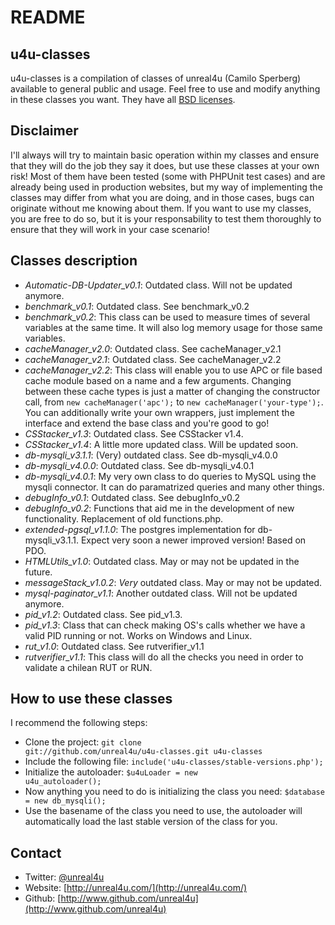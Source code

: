 README
==============

u4u-classes
--------------

u4u-classes is a compilation of classes of unreal4u (Camilo Sperberg) available to general public and usage. Feel free
to use and modify anything in these classes you want. They have all [BSD licenses](http://en.wikipedia.org/wiki/BSD_licenses).

Disclaimer
--------------

I'll always will try to maintain basic operation within my classes and ensure that they will do the job they say it does,
but use these classes at your own risk! Most of them have been tested (some with PHPUnit test cases) and are already
being used in production websites, but my way of implementing the classes may differ from what you are doing, and in
those cases, bugs can originate without me knowing about them. If you want to use my classes, you are free to do so, but
it is your responsability to test them thoroughly to ensure that they will work in your case scenario!

Classes description
--------------

* *Automatic-DB-Updater_v0.1*: Outdated class. Will not be updated anymore.
* *benchmark_v0.1*: Outdated class. See benchmark_v0.2
* *benchmark_v0.2*: This class can be used to measure times of several variables at the same time. It will also log
  memory usage for those same variables.
* *cacheManager_v2.0*: Outdated class. See cacheManager_v2.1
* *cacheManager_v2.1*: Outdated class. See cacheManager_v2.2
* *cacheManager_v2.2*: This class will enable you to use APC or file based cache module based on a name and a few
  arguments. Changing between these cache types is just a matter of changing the constructor call, from
  `new cacheManager('apc');` to `new cacheManager('your-type');`. You can additionally write your own wrappers, just
  implement the interface and extend the base class and you're good to go!
* *CSStacker_v1.3*: Outdated class. See CSStacker v1.4.
* *CSStacker_v1.4*: A little more updated class. Will be updated soon.
* *db-mysqli_v3.1.1*: (Very) outdated class. See db-mysqli_v4.0.0
* *db-mysqli_v4.0.0*: Outdated class. See db-mysqli_v4.0.1
* *db-mysqli_v4.0.1*: My very own class to do queries to MySQL using the mysqli connector. It can do paramatrized
  queries and many other things.
* *debugInfo_v0.1*: Outdated class. See debugInfo_v0.2
* *debugInfo_v0.2*: Functions that aid me in the development of new functionality. Replacement of old functions.php.
* *extended-pgsql_v1.1.0*: The postgres implementation for db-mysqli_v3.1.1. Expect very soon a newer improved version!
  Based on PDO.
* *HTMLUtils_v1.0*: Outdated class. May or may not be updated in the future.
* *messageStack_v1.0.2*: _Very_ outdated class. May or may not be updated.
* *mysql-paginator_v1.1*: Another outdated class. Will not be updated anymore.
* *pid_v1.2*: Outdated class. See pid_v1.3.
* *pid_v1.3*: Class that can check making OS's calls whether we have a valid PID running or not. Works on Windows and
  Linux.
* *rut_v1.0*: Outdated class. See rutverifier_v1.1
* *rutverifier_v1.1*: This class will do all the checks you need in order to validate a chilean RUT or RUN. 

How to use these classes
--------------

I recommend the following steps: 
* Clone the project: <code>git clone git://github.com/unreal4u/u4u-classes.git u4u-classes</code>
* Include the following file: <code>include('u4u-classes/stable-versions.php');</code>
* Initialize the autoloader: <code>$u4uLoader = new u4u_autoloader();</code>
* Now anything you need to do is initializing the class you need: <code>$database = new db_mysqli();</code>
* Use the basename of the class you need to use, the autoloader will automatically load the last stable version of the
  class for you. 

Contact
--------------

* Twitter: [@unreal4u](http://twitter.com/unreal4u)
* Website: [http://unreal4u.com/](http://unreal4u.com/)
* Github:  [http://www.github.com/unreal4u](http://www.github.com/unreal4u)
